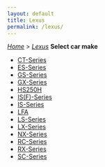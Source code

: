 ```yaml
---
layout: default
title: Lexus
permalink: /lexus/
---
```

[*Home*](/) > [*Lexus*](/lexus/)
**Select car make**
- [CT-Series](/lexus/ct-series/)
- [ES-Series](/lexus/es-series/)
- [GS-Series](/lexus/gs-series/)
- [GX-Series](/lexus/gx-series/)
- [HS250H](/lexus/hs250h/)
- [IS(F)-Series](/lexus/is-f-series/)
- [IS-Series](/lexus/is-series/)
- [LFA](/lexus/lfa/)
- [LS-Series](/lexus/ls-series/)
- [LX-Series](/lexus/lx-series/)
- [NX-Series](/lexus/nx-series/)
- [RC-Series](/lexus/rc-series/)
- [RX-Series](/lexus/rx-series/)
- [SC-Series](/lexus/sc-series/)